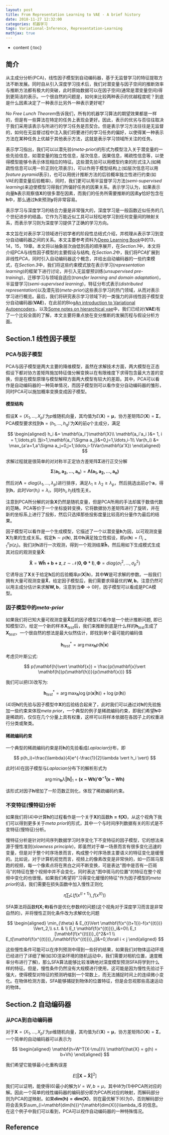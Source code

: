```yaml
---
layout: post
title: From Representation Learning to VAE - A brief history
date: 2018-11-27 12:32:00
categories: 机器学习
tags: Variational-Inference, Representation-Learning
mathjax: true
---
```


* content
{:toc}

## 简介

从主成分分析(PCA)，线性因子模型到自动编码器，基于无监督学习的特征提取方法不断发展。同时自从引入深度学习技术后，我们对潜变量与因子空间的推断效率与推断方法都有极大的突破，此时原始数据可以在因子空间(通常是潜变量空间)得到更简洁的表示。一个很自然的问题是，如何来比较两种表示的优越程度呢？到底是什么因素决定了一种表示比另外一种表示更好呢?

*No Free Lunch Theorem*告诉我们，所有的机器学习算法的期望效果都是一样的，但是有一些算法在特定的任务上表现会更好。因此，表示的优劣与否往往取决于我们采用该表示与所进行的学习任务是否契合。但是表示学习方法往往是无监督的，如何在无监督过程中注入我们将要进行的学习任务的偏好，以使得某一种表示方法在某种任务上优越于其他表示方法，这就是表示学习领域所关注的任务。





表示学习指出，我们可以以潜先验(*meta-prior*)的形式为模型注入关于潜变量的一些先验信息，如潜变量的独立性信息，层次信息，因果信息，稀疏性信息等，以使得模型能够令表示体现相应的特征。这些潜先验可以用模型约束的形式注入(如稀疏性信息可以用一阶正则化项表示)，可以作用于模型结构上(如层次信息可以用*feature pyramid*表示)，也可以用统计推断方法的后验概率独立性进行约束(如VAE的潜变量后验概率)，同时，我们更可以用半监督学习方法(*semi-supervised learning*)来迫使模型习得我们所偏好任务的因果关系。表示学习认为，如果表示向量$\mathbf{h}$表示观察值$\mathbf{X}$的很多潜在因素，而我们的任务所需要推断的因素$\mathbf{y}$恰好包含在$\mathbf{h}$中，那么通过$\mathbf{h}$来预测$\mathbf{y}$将非常容易。

表示学习与深度学习的结合力量是非常强大的，深度学习是一般函数近似任务的几个世纪进步的结晶，它作为万能近似工具可以轻松地学习到任何变量间的映射关系，而表示学习则为深度学习提供了正确的学习方向。

本文旨在对表示学习领域进行初学者的阶段性总结式介绍，并梳理从表示学习到变分自动编码器之间的关系。本文主要参考资料为[Deep Learning Book](https://www.deeplearningbook.org/)中的13，14，15，19章。本文将以抽象层次由低到高的顺序展开，在*Section.1*中，本文将介绍PCA与线性因子模型的主要假设与结构, 在*Section.2*中，我们将*PCA*扩展到非线性*PCA*，同时引入自动编码器这个概念，并给出自动编码器的一些约束模式，在*Section.3*中，我们将这些约束模式放在表示学习(*representation learning*)的框架下进行讨论，并引入无监督预训练(*unsupervised pre-training*)，迁移学习与领域自适应(*transfer learning and domain adaptation*)，半监督学习(*semi-supervised learning*)，特征分布式表示(*distributed representation*)以及潜先验(*meta-prior*)这些表示学习的热门领域，从而对表示学习进行概览。最后，我们将研究表示学习领域下的一类强力的非线性因子模型变分自动编码器(**VAE**)，在此前的Blog[An introduction to Variational Autoencoders](https://fenghz.github.io/Variational-AutoEncoder/)，以及[Some notes on hierarchical vae](https://fenghz.github.io/Hierarchical-VAE/)中，我们已经对(**VAE**)有了一个比较全面的了解，本文主要将重点放在变分推断的发展历程与假设分析方面。

## Section.1 线性因子模型

### PCA与因子模型
PCA与因子模型是两大主要的降维模型，虽然在求解技术方面，两大模型在正态假设下都对协方差矩阵施加特征值分解变换以在有限维度下求得包含最大方差的变换，但是在模型原理与模型解释方面两大模型有较大的差距。其中，PCA可以看作是自动编码器的一种简单情况，而因子模型则可以看作变分自动编码器的雏形，同时PCA可以施加概率变换变成因子模型。

#### 模型结构
假设$\mathbf{X}=(X_1,\ldots,X_p)'$为$p$维随机向量，其均值为$E(\mathbf{X})=\mathbf{\mu}$，协方差矩阵$D(\mathbf{X})=\mathbf{\Sigma}$，PCA模型要求找到$\mathbf{h}=(h_1,\ldots,h_q)'$为$\mathbf{X}$的前$q$个主成分，满足

$$
\begin{aligned}
    h_i &= \mathbf{a_i'}\mathbf{X}\\
    \mathbf{a_i'a_i }&= 1, i = 1,\ldots,p\\
    当i>1,\mathbf{a_i'\Sigma a_j}&=0,j=1,\ldots,i-1\\
    Var(h_i) &= \max_{a'a=1,a'\Sigma a_j=0,j=1,\ldots,i-1}Var(\mathbf{a'X})
\end{aligned}
$$

求解过程就是很简单的对对称半正定协方差矩阵$\mathbf{\Sigma}$进行正交分解

$$
\mathbf{\Sigma} (\mathbf{a_1,a_2,\ldots,a_n})=\mathbf{\Lambda (a_1,a_2,\ldots,a_n)}\tag{1}
$$

然后对$\mathbf{\Lambda}=diag(\lambda_1,...,\lambda_p)$进行排序，满足$\lambda_1\geq \lambda_2\geq\lambda_p$，然后挑选出前$q$个$\mathbf{a}$，得到$\mathbf{h}$，此时$Var(h_i)=\lambda_i$，同时$h_i,h_j$线性无关。

注意到PCA所分解的对象$\mathbf{X}$仍然是随机变量，但是PCA所用的手法却属于数值代数的范畴。PCA等价于一个坐标旋转变换，它将数据协方差矩阵进行了旋转，并在新的坐标系上进行了投影，然后只选择那些投影度量比较高的分量作为最后的结果。

因子模型可以看作是一个生成模型，它描述了一个以潜变量$\mathbf{h}$为因，以可观测变量$\mathbf{X}$为果的生成关系。假定$\mathbf{h}\sim p(\mathbf{h})$, 其中$\mathbf{h}$满足独立性假设，即$p(\mathbf{h})$$=\Pi_{i=1}^{n}p(z_i)$。我们对$\mathbf{h}$进行一次观测，得到一个观测结果$\mathbf{\tilde{h}}$，然后用如下生成模式生成其对应的观测变量$\mathbf{\tilde{X}}$:

$$
\mathbf{\tilde{X}} = \mathbf{W\tilde{h}+b+z},z\sim \mathcal{N}(\mathbf{0,\Phi *I}),\mathbf{\Phi}= diag(\sigma_1^2,\ldots,\sigma_p^2)\tag{2}
$$

它诱导出了$\mathbf{X}$关于给定$\mathbf{h}$后的后验概率$p(\mathbf{X}\vert \mathbf{h})$，其中$\mathbf{W}$是可求解的参数。一般我们拥有大量可观测变量$\mathbf{\tilde{X}}$，给定因子模型后，我们需要求得最优的$\mathbf{W,b}$。注意仍然可以用主成分估计来求解$\mathbf{W,b}$，注意到当$\mathbf{\Phi} \rightarrow 0$时，因子模型可以看成是PCA模型。

### 因子模型中的*meta-prior*
如果我们将已知大量可观测变量$\mathbf{\tilde{X}}$后的因子模型$(2)$看作是一个统计推断问题, 即已知模型$(2)$，给定一个新的样本$\mathbf{X}_{test}$后，我们来推断到底是什么样的$\mathbf{h}_{test}$生成了$\mathbf{X}_{test}$，一个很自然的想法是最大似然估计，即找到单个最可能的编码值

$$
\mathbf{h}^{*}_{test} = \arg\max_{\mathbf{h}} p(\mathbf{h}\vert \mathbf{x}) \tag{3}
$$

考虑贝叶斯公式:

$$
p(\mathbf{h}\vert \mathbf{x}) = \frac{p(\mathbf{x}\vert \mathbf{h})p(\mathbf{h})}{p(\mathbf{x})}
$$

我们可以把$(3)$改写为:

$$
\mathbf{h}^{*}_{test} = \arg\max_{\mathbf{h}} \log(p(\mathbf{x}\vert \mathbf{h})) + \log(p(\mathbf{h}))\tag{4}
$$

$(4)$将$\mathbf{h}$的先验与因子模型中$\mathbf{X}$的后验结合起来了，此时我们可以通过对$\mathbf{h}$的先验施加一些约束来体现*meta prior*，一个典型的例子是稀疏编码约束，即我们希望$\mathbf{h}$中是稀疏的，仅仅在几个分量上具有权重，这样可以将样本依据在各因子上的权重进行分类或聚类。

#### 稀疏编码约束

一个典型的稀疏编码约束是将$\mathbf{h}$的先验看成*Laplacian*分布，即

$$
p(h_i)=\frac{\lambda}{4}e^{-\frac{1}{2}\lambda \vert h_i \vert}
$$

此时$(4)$在因子模型与*Laplacian*分布下的解析形式为

$$
\arg\min_{\mathbf{h}} \lambda \Vert \mathbf{h} \Vert_1+ \mathbf{(x-Wh)'\Phi^{-1}(x-Wh)}
$$

该形式对因子$\mathbf{h}$增加了一阶范数正则化，体现了稀疏编码约束。

### 不变特征(慢特征)分析
如果我们将$(4)$中计算$\mathbf{h}$的过程看作是一个关于$\mathbf{X}$的函数$\mathbf{h=f(X)}$，从这个视角下我们可以得到更多关于*meta prior*的形式，其中一个与时间序列数据有关的形式是不变特征(慢特征)分析。

慢特征分析是针对时间序列数据学习时序变化下不变特征的因子模型，它的想法来源于慢性准则(*slowness principle*)，即虽然对于单一场景而言有很多变化迅速的变量，但是对于整个时序场景而言，构成整个时序场景主要语义的特征变化是缓慢的。比如说，对于计算机视觉而言，视频上的像素改变是非常快的，如一匹斑马泵跑的视频，每一个像素点将在黑白之间不断变换，可是表达"图中是否有一匹斑马"的特征在整个视频中并不会变化，同时表达"图中斑马的位置"的特征在整个视频中变化的也很慢。如果我们希望将"习得变化缓慢的特征"作为因子模型的*meta prior*的话，我们需要在损失函数中加入慢性正则化

$$
\eta \sum_{t}L(f(x^{(t+1)}),f(x^{(t)})) \tag{5}
$$

SFA算法将函数$\mathbf{f(X;\theta)}$看作是优化参数$\theta$的问题(这个视角对于深度学习而言是非常自然的)，并将慢性正则化条件改为求解优化问题

$$
\begin{aligned}
    \min_{\theta} & E_{t}\Vert \mathbf{f(x^{(t+1)})-f(x^{(t)})} \Vert_2,\\
    s.t. & \\
    E_t \mathbf{f(x^{(t)})}_i&=0\\
    E_t [\mathbf{f(x^{(t)})}_i]^2&=1 \\
    E_t[\mathbf{f(x^{(t)})}_i\mathbf{f(x^{(t)})}_j]&=0,\forall i < j
\end{aligned}
$$

这些慢性条件可能可以在序列预测中得到一些好的结果，如果我们对物体运动环境已经进行了详细了解(如3D渲染环境的随机运动中，我们需要对相机位置，速度概率分布进行了解)，那么SFA算法能够比较准确地对深度模型预测SFA将学到什么样的特征。但是，慢性条件仍然没有大规模进行使用，这可能是因为慢性先验过于强大，使得模型对特征的预测坍缩到一个常数上，而无法捕捉时间上的连续微小变化。在物体检测方面，SFA能够捕捉到物体的位置特征，但是会忽视那些高速运动的物体。

## Section.2 自动编码器

### 从PCA到自动编码器
对于$\mathbf{X}=(X_1,\ldots,X_p)'$为$p$维随机向量，其均值为$E(\mathbf{X})=\mathbf{\mu}$，协方差矩阵$D(\mathbf{X})=\mathbf{\Sigma}$，一个简单的自动编码器可以表示为


$$
\begin{aligned}
    \mathbf{h=W^T(X-\mu)}\\
    \mathbf{\hat{X} = g(h) = b+Vh}
\end{aligned}
$$

我们希望它能够最小化重构误差

$$
E[\Vert\mathbf{ X-\hat{X} }\Vert^2] \tag{6}
$$

我们可以证明，能使得$(6)$最小的解为$V=W,b=\mu$，其中$W$为$(1)$中PCA所对应的解。因此一个简单的线性编码器的编码部分即为PCA所对应的映射，而解码部分则为PCA的逆映射。如果$\mathbf{dim(h)=dim(X)}$，则在最优解下$(6)$为0，否则解码部分将会丢失$\sum_{i=\mathbf{dim(h)}}^{\mathbf{dim(X)}}\lambda_i$ 的信息。在这个例子中我们可以看到，PCA可以视作自动编码器的一种特殊情况。


## Reference
